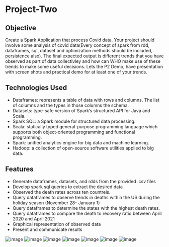 # Project-Two

## Objective

Create a Spark Application that process Covid data. Your project  should involve some analysis of covid data(Every concept of spark from rdd, dataframes, sql, dataset and optimization methods should be included, persistence also).  The final expected output is different trends that you have observed as part of data collectivley and how can WHO make use of these trends to make some useful decisions.  Lets the P2 Demo, have presentation with screen shots and practical demo for at least one of your trends.

## Technologies Used

* Dataframes: represents a table of data with rows and columns. The list of columns and the types in those columns the schema. 
* Datasets: type-safe version of Spark’s structured API for Java and Scala. 
* Spark SQL: a Spark module for structured data processing.
* Scala:  statically typed general-purpose programming language which supports both object-oriented programming and functional programming. 
* Spark: unified analytics engine for big data and machine learning. 
* Hadoop: a collection of open-source software utilities applied to big data.

    
## Features 
* Generate dataframes, datasets, and rdds from the provided .csv files
* Develop spark sql queries to extract the desired data
* Observed the death rates across ten countreis.
* Query dataframes to observe trends in deaths within the US during the holiday season (November 28- January 1)
* Query dataframes to determine the states with the highest death rates.
* Query dataframes to compare the death to recovery ratio between April 2020 and April 2021
* Graphical representation of observed data
*  Present and communicate results

![image](https://user-images.githubusercontent.com/82099912/120340748-e9ac7b00-c2bb-11eb-8301-3cf325c6e36b.png)
![image](https://user-images.githubusercontent.com/82099912/120340818-f3ce7980-c2bb-11eb-8fd9-0ab2fafecf86.png)
![image](https://user-images.githubusercontent.com/82099912/120340889-047eef80-c2bc-11eb-8138-771ae0fd7ddb.png)
![image](https://user-images.githubusercontent.com/82099912/120340927-0f398480-c2bc-11eb-9536-d2ba0bf39f14.png)
![image](https://user-images.githubusercontent.com/82099912/120340963-16f92900-c2bc-11eb-86ad-67d0bda9b9f2.png)
![image](https://user-images.githubusercontent.com/82099912/120341015-224c5480-c2bc-11eb-9279-0fc34a1d43fc.png)
![image](https://user-images.githubusercontent.com/82099912/120341085-33956100-c2bc-11eb-918c-2dbf06ddbf8c.png)



